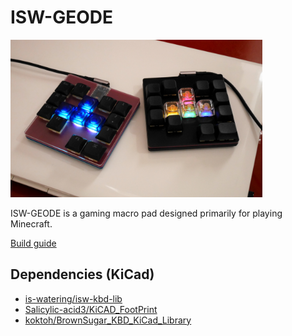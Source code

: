 # ISW-GEODE
<img src="img/mounting-example.jpg" width="80%">

ISW-GEODE is a gaming macro pad designed primarily for playing Minecraft. 

[Build guide](doc/buildguide.md)

## Dependencies (KiCad)
* [is-watering/isw-kbd-lib](https://github.com/is-watering/isw-kbd-lib)
* [Salicylic-acid3/KiCAD_FootPrint](https://github.com/Salicylic-acid3/KiCAD_FootPrint)
* [koktoh/BrownSugar_KBD_KiCad_Library](https://github.com/koktoh/BrownSugar_KBD_KiCad_Library)
